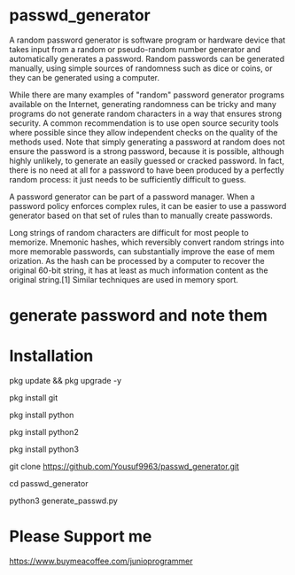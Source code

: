 # passwd_generator

A random password generator is software program or hardware device that takes input from a random or pseudo-random number generator and automatically generates a password. Random passwords can be generated manually, using simple sources of randomness such as dice or coins, or they can be generated using a computer.

While there are many examples of "random" password generator programs available on the Internet, generating randomness can be tricky and many programs do not generate random characters in a way that ensures strong security. A common recommendation is to use open source security tools where possible since they allow independent checks on the quality of the methods used. Note that simply generating a password at random does not ensure the password is a strong password, because it is possible, although highly unlikely, to generate an easily guessed or cracked password. In fact, there is no need at all for a password to have been produced by a perfectly random process: it just needs to be sufficiently difficult to guess.

A password generator can be part of a password manager. When a password policy enforces complex rules, it can be easier to use a password generator based on that set of rules than to manually create passwords.

Long strings of random characters are difficult for most people to memorize. Mnemonic hashes, which reversibly convert random strings into more memorable passwords, can substantially improve the ease of mem
orization. As the hash can be processed by a computer to recover the original 60-bit string, it has at least as much information content as the original string.[1] Similar techniques are used in memory sport.

# generate password and note them

# Installation

pkg update && pkg upgrade -y


pkg install git

pkg install python

pkg install python2

pkg install python3

git clone https://github.com/Yousuf9963/passwd_generator.git


cd passwd_generator

python3 generate_passwd.py


# Please Support me

https://www.buymeacoffee.com/junioprogrammer
